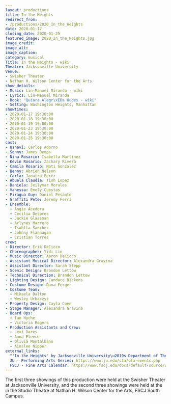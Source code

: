 ```yaml
---
layout: productions
title: In the Heights
redirect_from:
- /productions/2020_In_the_Heights
date: 2020-01-17
closing_date: 2020-01-25
featured_image: 2020_In_the_Heights.jpg
image_credit:
image_alt:
image_caption:
category: musical
Title: In the Heights - wiki
Theatre: Jacksonville University
Venue: 
- Swisher Theater
- Nathan H. Wilson Center for the Arts
show_details:
- Music: Lin-Manuel Miranda - wiki
- Lyrics: Lin-Manuel Miranda
- Book: "Quiara Alegr\xEDa Hudes - wiki"
- Setting: Washington Heights, Manhattan
showtimes:
- 2020-01-17 19:30:00
- 2020-01-18 19:30:00
- 2020-01-19 15:00:00
- 2020-01-23 19:30:00
- 2020-01-24 19:30:00
- 2020-01-25 19:30:00
cast:
- Usnavi: Carlos Adorno
- Sonny: James Demps
- Nina Rosario: Isabella Martinez
- Kevin Rosario: Zachary Rivera
- Camila Rosario: Nati Gonzalez
- Benny: Abrien Nelson
- Carla: Janaira Perez
- Abuela Claudia: Tish Lopez
- Daniela: Jeilymar Morales
- Vanessa: Emely Cuestas
- Piragua Guy: Daniel Pesante
- Graffiti Pete: Jeremy Ferri
- Ensemble:
  - Angie Acedera
  - Cecilia Despres
  - Jackie Glassman
  - Arlynes Marrero
  - Isablla Sanchez
  - Johnny Flannagan
  - Cristian Torres
crew:
- Director: Erik DeCicco
- Choreographer: Yidi Lin
- Music Director: Aaron DeCicco
- Assistant Musical Director: Alexandra Gravina
- Assistant Director: Sarah Stepp
- Scenic Design: Brandon Lettow
- Technical Direction: Brandon Lettow
- Lighting Design: Candace Dickens
- Costume Design: Dana Ferger
- Costume Team:
  - Mikaela Dalton
  - Wesley Urbaczyz
- Property Design: Cayla Coen
- Stage Manager: Alexandra Gravina
- Board Ops:
  - Ian Hyche
  - Victoria Rogers
- Production Assistants and Crew:
  - Lexi Dares
  - Anna Fleece
  - Olivia Montalbano
  - Ainslee Nipper
external_links:
  "'In the Heights' by Jacksonville University\u2019s Department of Theatre is a Dancing Delight": https://web.archive.org/web/20221202035859/https://folioweekly.com/2020/01/22/in-the-heights-jacksonville-university-department-of-theatre/
  JU - Performing Arts Series: https://www.ju.edu/cfa/cfa-events.php
  FSCJ - Fine Arts Calendar: https://www.fscj.edu/docs/default-source/wilson-center/fine-arts-calendar.pdf?sfvrsn=4
---
```

The first three showings of this production were held at the Swisher Theater at Jacksonville University, and the second three showings were held at the in the Studio Theatre at Nathan H. Wilson Center for the Arts, FSCJ South Campus.